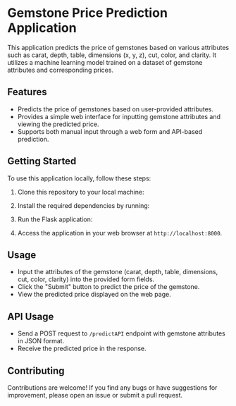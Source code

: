 # Gemstone Price Prediction Application

This application predicts the price of gemstones based on various attributes such as carat, depth, table, dimensions (x, y, z), cut, color, and clarity. It utilizes a machine learning model trained on a dataset of gemstone attributes and corresponding prices.

## Features

- Predicts the price of gemstones based on user-provided attributes.
- Provides a simple web interface for inputting gemstone attributes and viewing the predicted price.
- Supports both manual input through a web form and API-based prediction.

## Getting Started

To use this application locally, follow these steps:

1. Clone this repository to your local machine:


2. Install the required dependencies by running:


3. Run the Flask application:


4. Access the application in your web browser at `http://localhost:8000`.

## Usage

- Input the attributes of the gemstone (carat, depth, table, dimensions, cut, color, clarity) into the provided form fields.
- Click the "Submit" button to predict the price of the gemstone.
- View the predicted price displayed on the web page.

## API Usage

- Send a POST request to `/predictAPI` endpoint with gemstone attributes in JSON format.
- Receive the predicted price in the response.

## Contributing

Contributions are welcome! If you find any bugs or have suggestions for improvement, please open an issue or submit a pull request.

